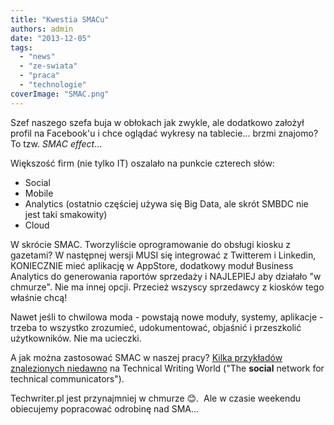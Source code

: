 ```yaml
---
title: "Kwestia SMACu"
authors: admin
date: "2013-12-05"
tags:
  - "news"
  - "ze-swiata"
  - "praca"
  - "technologie"
coverImage: "SMAC.png"
---
```


Szef naszego szefa buja w obłokach jak zwykle, ale dodatkowo założył profil na
Facebook'u i chce oglądać wykresy na tablecie... brzmi znajomo? To tzw. _SMAC
effect_...

Większość firm (nie tylko IT) oszalało na punkcie czterech słów:

- Social
- Mobile
- Analytics (ostatnio częściej używa się Big Data, ale skrót SMBDC nie jest taki
  smakowity)
- Cloud

W skrócie SMAC. Tworzyliście oprogramowanie do obsługi kiosku z gazetami? W
następnej wersji MUSI się integrować z Twitterem i Linkedin, KONIECZNIE mieć
aplikację w AppStore, dodatkowy moduł Business Analytics do generowania raportów
sprzedaży i NAJLEPIEJ aby działało "w chmurze". Nie ma innej opcji. Przecież
wszyscy sprzedawcy z kiosków tego właśnie chcą!

Nawet jeśli to chwilowa moda - powstają nowe moduły, systemy, aplikacje - trzeba
to wszystko zrozumieć, udokumentować, objaśnić i przeszkolić użytkowników. Nie
ma ucieczki.

A jak można zastosować SMAC w naszej pracy?
[Kilka przykładów znalezionych niedawno](http://technicalwritingworld.com/profiles/blogs/smac-effect)
na Technical Writing World ("The **social** network for technical
communicators").

Techwriter.pl jest przynajmniej w chmurze 😊.  Ale w czasie weekendu obiecujemy
popracować odrobinę nad SMA...
